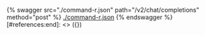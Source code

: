 [#references:start]: <> ({ "template": "openapi" })
{% swagger src="./command-r.json" path="/v2/chat/completions" method="post" %}
[./command-r.json](./command-r.json)
{% endswagger %}
[#references:end]: <> ({})